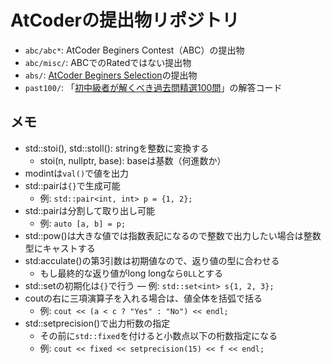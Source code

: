 # AtCoderの提出物リポジトリ

- `abc/abc*`: AtCoder Beginers Contest（ABC）の提出物
- `abc/misc/`: ABCでのRatedではない提出物
- `abs/`: [AtCoder Beginers Selection](https://atcoder.jp/contests/abs)の提出物
- `past100/`: 「[初中級者が解くべき過去問精選100問](https://qiita.com/e869120/items/eb50fdaece12be418faa#2-3-分野別初中級者が解くべき過去問精選-100-問)」の解答コード

## メモ

- std::stoi(), std::stoll(): stringを整数に変換する
  - stoi(n, nullptr, base): baseは基数（何進数か）
- modintは`val()`で値を出力
- std::pairは`{}`で生成可能
  - 例: `std::pair<int, int> p = {1, 2};`
- std::pairは分割して取り出し可能
  - 例: `auto [a, b] = p;`
- std::pow()は大きな値では指数表記になるので整数で出力したい場合は整数型にキャストする
- std:acculate()の第3引数は初期値なので、返り値の型に合わせる
  - もし最終的な返り値がlong longなら`0LL`とする
- std::setの初期化は`{}`で行う
  ― 例: `std::set<int> s{1, 2, 3};`
- coutの右に三項演算子を入れる場合は、値全体を括弧で括る
  - 例: `cout << (a < c ? "Yes" : "No") << endl;`
- std::setprecision()で出力桁数の指定
  - その前に`std::fixed`を付けると小数点以下の桁数指定になる
  - 例: `cout << fixed << setprecision(15) << f << endl;`
